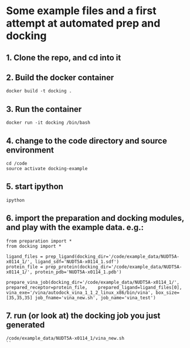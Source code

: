 # Some example files and a first attempt at automated prep and docking

## 1. Clone the repo, and cd into it

## 2. Build the docker container

```
docker build -t docking .
```

## 3. Run the container

```
docker run -it docking /bin/bash
```

## 4. change to the code directory and source environment
```
cd /code
source activate docking-example
```

## 5. start ipython
```
ipython
```

## 6. import the preparation and docking modules, and play with the example data. e.g.:

```
from preparation import *
from docking import *

ligand_files = prep_ligand(docking_dir='/code/example_data/NUDT5A-x0114_1/', ligand_sdf='NUDT5A-x0114_1.sdf') 
protein_file = prep_protein(docking_dir='/code/example_data/NUDT5A-x0114_1/', protein_pdb='NUDT5A-x0114_1.pdb')

prepare_vina_job(docking_dir='/code/example_data/NUDT5A-x0114_1/', prepared_receptor=protein_file,    prepared_ligand=ligand_files[0], vina_exe='/vina/autodock_vina_1_1_2_linux_x86/bin/vina', box_size=[35,35,35] job_fname='vina_new.sh', job_name='vina_test')
```

## 7. run (or look at) the docking job you just generated

```
/code/example_data/NUDT5A-x0114_1/vina_new.sh
``

